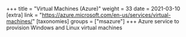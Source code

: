 +++
title = "Virtual Machines (Azure)"
weight = 33
date = 2021-03-10
[extra]
link = "https://azure.microsoft.com/en-us/services/virtual-machines/"
[taxonomies]
groups = ["msazure"]
+++
Azure service to provision Windows and Linux virtual machines

